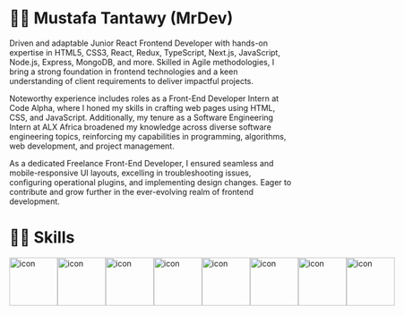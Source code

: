 # 👩‍💻 Mustafa Tantawy (MrDev)

Driven and adaptable Junior React Frontend Developer with hands-on expertise in HTML5, CSS3, React, Redux, TypeScript, Next.js, JavaScript, Node.js, Express, MongoDB, and more. Skilled in Agile methodologies, I bring a strong foundation in frontend technologies and a keen understanding of client requirements to deliver impactful projects.

Noteworthy experience includes roles as a Front-End Developer Intern at Code Alpha, where I honed my skills in crafting web pages using HTML, CSS, and JavaScript. Additionally, my tenure as a Software Engineering Intern at ALX Africa broadened my knowledge across diverse software engineering topics, reinforcing my capabilities in programming, algorithms, web development, and project management.

As a dedicated Freelance Front-End Developer, I ensured seamless and mobile-responsive UI layouts, excelling in troubleshooting issues, configuring operational plugins, and implementing design changes. Eager to contribute and grow further in the ever-evolving realm of frontend development.

# 🤹‍♀️ Skills

<div style="display: flex; align-items: flex-start; gap:15 px;"><img src="https://techstack-generator.vercel.app/js-icon.svg" alt="icon" width="86" height="86" /><img src="https://techstack-generator.vercel.app/ts-icon.svg" alt="icon" width="86" height="86" /><img src="https://techstack-generator.vercel.app/react-icon.svg" alt="icon" width="86" height="86" /><img src="https://techstack-generator.vercel.app/redux-icon.svg" alt="icon" width="86" height="86" /><img src="https://techstack-generator.vercel.app/sass-icon.svg" alt="icon" width="86" height="86" /><img src="https://cdn.jsdelivr.net/gh/devicons/devicon/icons/bootstrap/bootstrap-plain.svg" alt="icon" width="86" height="86" /><img src="https://cdn.jsdelivr.net/gh/devicons/devicon/icons/nodejs/nodejs-original.svg" alt="icon" width="86" height="86" /><img src="https://cdn.jsdelivr.net/gh/devicons/devicon/icons/express/express-original.svg" alt="icon" width="86" height="86" /></div>
